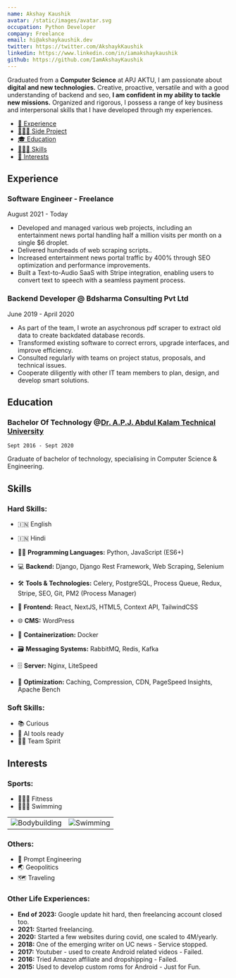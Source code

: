 ```yaml
---
name: Akshay Kaushik
avatar: /static/images/avatar.svg
occupation: Python Developer
company: Freelance
email: hi@akshaykaushik.dev
twitter: https://twitter.com/AkshaykKaushik
linkedin: https://www.linkedin.com/in/iamakshaykaushik
github: https://github.com/IamAkshayKaushik
---
```


Graduated from a **Computer Science** at APJ AKTU, I am passionate about **digital and new technologies.** Creative, proactive, versatile and with a good understanding of backend and seo, **I am confident in my ability to tackle new missions.** Organized and rigorous, I possess a range of key business and interpersonal skills that I have developed through my experiences.

- [💼 Experience](#experience)
- [🧑🏻‍💻 Side Project](#side-project)
- [🎓 Education](#education)
- [🤹🏼‍♂️ Skills](#skills)
- [🏐 Interests](#interests)

## Experience

### Software Engineer - Freelance

August 2021 - Today

- Developed and managed various web projects, including an entertainment news portal handling half a million visits per month on a single $6 droplet.
- Delivered hundreads of web scraping scripts..
- Increased entertainment news portal traffic by 400% through SEO optimization and
  performance improvements.
- Built a Text-to-Audio SaaS with Stripe integration, enabling users to convert text to speech with
  a seamless payment process.

### Backend Developer @ Bdsharma Consulting Pvt Ltd

June 2019 - April 2020

- As part of the team, I wrote an asychronous pdf scraper to extract old data to create backdated database records.
- Transformed existing software to correct errors, upgrade interfaces, and improve efficiency.
- Consulted regularly with teams on project status, proposals, and technical issues.
- Cooperate diligently with other IT team members to plan, design, and develop smart solutions.

## Education

### Bachelor Of Technology @[Dr. A.P.J. Abdul Kalam Technical University](https://aktu.ac.in/)

`Sept 2016 - Sept 2020`

Graduate of bachelor of technology, specialising in Computer Science & Engineering.

## Skills

### Hard Skills:

- 🇮🇳 English
- 🇮🇳 Hindi

- 👨‍💻 **Programming Languages:** Python, JavaScript (ES6+)
- 💻 **Backend:** Django, Django Rest Framework, Web Scraping, Selenium
- 🛠️ **Tools & Technologies:** Celery, PostgreSQL, Process Queue, Redux, Stripe, SEO, Git, PM2 (Process
  Manager)
- 🎨 **Frontend:** React, NextJS, HTML5, Context API, TailwindCSS
- 🌐 **CMS:** WordPress
- 🐳 **Containerization:** Docker
- 🗃️ **Messaging Systems:** RabbitMQ, Redis, Kafka
- 🗄️ **Server:** Nginx, LiteSpeed
- 🚀 **Optimization:** Caching, Compression, CDN, PageSpeed Insights, Apache Bench

### Soft Skills:

- 📚 Curious
- 🎨 AI tools ready
- 🤝🏼 Team Spirit

## Interests

### Sports:

- 🏋🏻‍♀️ Fitness
- 🏊🏼‍♂️ Swimming

|                                             |                                          |
| ------------------------------------------- | ---------------------------------------- |
| ![Bodybuilding](/static/images/fitness.jpg) | ![Swimming](/static/images/swimming.jpg) |

### Others:

- 🤖 Prompt Engineering
- 🌏 Geopolitics
- 🗺️ Traveling

### Other Life Experiences:

- **End of 2023:** Google update hit hard, then freelancing account closed too.
- **2021:** Started freelancing.
- **2020:** Started a few websites during covid, one scaled to 4M/yearly.
- **2018:** One of the emerging writer on UC news - Service stopped.
- **2017:** Youtuber - used to create Android related videos - Failed.
- **2016:** Tried Amazon affiliate and dropshipping - Failed.
- **2015:** Used to develop custom roms for Android - Just for Fun.
